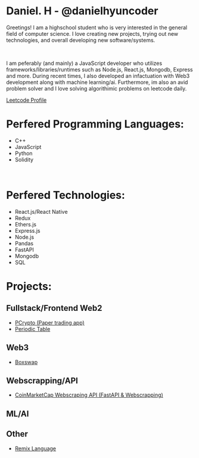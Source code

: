 <h1 color="blue">Daniel. H - @danielhyuncoder</h1>
<p>
  Greetings! I am a highschool student who is very interested in the general field of computer science. I love creating new projects, trying out new technologies, and overall developing new software/systems.
</p>
<br />
<p>
   I am peferably (and mainly) a JavaScript developer who utilizes frameworks/libraries/runtimes such as Node.js, React.js, Mongodb, Express and more. During recent times, I also developed an infactuation with Web3 development along with machine learning/ai. Furthermore, im also an avid problem solver and I love solving algorithimic problems on leetcode daily.
</p>
<p><a href="https://leetcode.com/DanCodesJS/">Leetcode Profile</a></p>
<h1>Perfered Programming Languages: </h1>
<ul>
  <li>C++</li>
  <li>JavaScript</li>
  <li>Python</li>
  <li>Solidity</li>
</ul>
<br/>
<h1>Perfered Technologies: </h1>
<ul>
  <li>React.js/React Native</li>
  <li>Redux</li>
  <li>Ethers.js</li>
  <li>Express.js</li>
  <li>Node.js</li>
  <li>Pandas</li>
  <li>FastAPI</li>
  <li>Mongodb</li>
  <li>SQL</li>
</ul>
<h1>Projects:</h1>
<h2>Fullstack/Frontend Web2</h2>
<ul>
  <li><a href="https://github.com/danielhyuncoder/papertradercrypto">PCrypto (Paper trading app)</a></li>
  <li><a href="https://github.com/danielhyuncoder/periodic-table">Periodic Table</a></li>
</ul>
<h2>Web3</h2>
<ul>
  <li><a href="https://github.com/danielhyuncoder/BoxSwap">Boxswap</a></li>
</ul>
<h2>Webscrapping/API</h2>
<ul>
  <li><a href="https://github.com/danielhyuncoder/coinmarketcapwebscrapper">CoinMarketCap Webscraping API (FastAPI & Webscrapping)</a></li>
</ul>
<h2>ML/AI</h2>
<ul>
  
</ul>
<h2>Other</h2>
<ul>
  <li><a href="https://github.com/danielhyuncoder/RemixProgrammingLanguage">Remix Language</a></li>
</ul>
<!--
**danielhyuncoder/danielhyuncoder** is a ✨ _special_ ✨ repository because its `README.md` (this file) appears on your GitHub profile.

Here are some ideas to get you started:

- 🔭 I’m currently working on ...
- 🌱 I’m currently learning ...
- 👯 I’m looking to collaborate on ...
- 🤔 I’m looking for help with ...
- 💬 Ask me about ...
- 📫 How to reach me: ...
- 😄 Pronouns: ...
- ⚡ Fun fact: ...
-->
